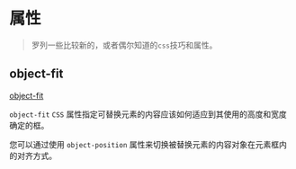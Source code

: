 # 属性

> 罗列一些比较新的，或者偶尔知道的`css`技巧和属性。

## object-fit

[object-fit](https://developer.mozilla.org/zh-CN/docs/Web/CSS/object-fit)

`object-fit` `CSS` 属性指定可替换元素的内容应该如何适应到其使用的高度和宽度确定的框。

您可以通过使用 `object-position` 属性来切换被替换元素的内容对象在元素框内的对齐方式。
